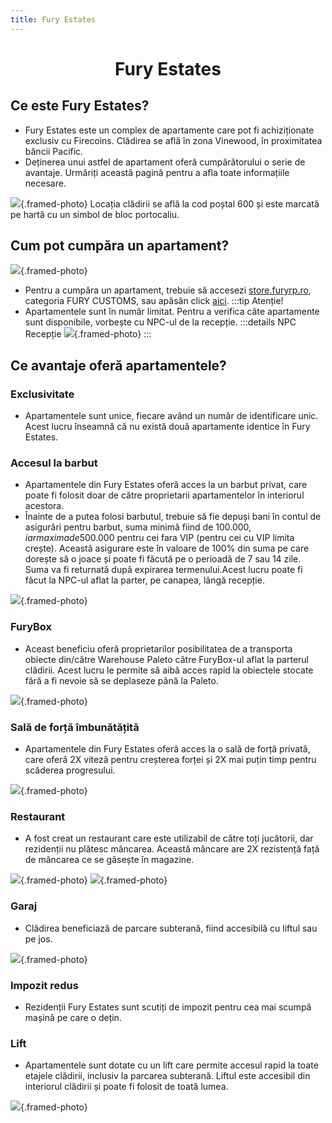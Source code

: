 ```yaml
---
title: Fury Estates
---
```


# <span class="title-font"><center>Fury Estates</center></span>

## <span class="header-font">Ce este Fury Estates?</span>

- Fury Estates este un complex de apartamente care pot fi achiziționate exclusiv cu Firecoins. Clădirea se află în zona Vinewood, în proximitatea băncii Pacific.
- Deținerea unui astfel de apartament oferă cumpărătorului o serie de avantaje. Urmăriți această pagină pentru a afla toate informațiile necesare.

![](https://i.imgur.com/1EUdVU2.png){.framed-photo}
Locația clădirii se află la cod poștal 600 și este marcată pe hartă cu un simbol de bloc portocaliu.

## <span class="header-font">Cum pot cumpăra un apartament?</span>

![](https://i.imgur.com/uRNgmaP.jpeg){.framed-photo}

- Pentru a cumpăra un apartament, trebuie să accesezi [store.furyrp.ro](https://store.furyrp.ro/package/6888790), categoria FURY CUSTOMS, sau apăsân click [aici](https://store.furyrp.ro/package/6888790).
:::tip Atenție!
- Apartamentele sunt în număr limitat. Pentru a verifica câte apartamente sunt disponibile, vorbește cu NPC-ul de la recepție.
:::details NPC Recepție
![](https://i.imgur.com/ONKf5ho.png){.framed-photo}
:::

## <span class="header-font">Ce avantaje oferă apartamentele?</span>

### <span class="title-font">Exclusivitate</span>
- Apartamentele sunt unice, fiecare având un număr de identificare unic. Acest lucru înseamnă că nu există două apartamente identice în Fury Estates.

### <span class="title-font">Accesul la barbut</span>
- Apartamentele din Fury Estates oferă acces la un barbut privat, care poate fi folosit doar de către proprietarii apartamentelor în interiorul acestora.
- Înainte de a putea folosi barbutul, trebuie să fie depuși bani în contul de asigurări pentru barbut, suma minimă fiind de 100.000$, iar maxima de 500.000$ pentru cei fara VIP (pentru cei cu VIP limita crește). Această asigurare este în valoare de 100% din suma pe care dorește să o joace și poate fi făcută pe o perioadă de 7 sau 14 zile. Suma va fi returnată după expirarea termenului.Acest lucru poate fi făcut la NPC-ul aflat la parter, pe canapea, lângă recepție.

![](https://i.imgur.com/s51HXAD.png){.framed-photo}

### <span class="title-font">FuryBox</span>
- Aceast beneficiu oferă proprietarilor posibilitatea de a transporta obiecte din/către Warehouse Paleto către FuryBox-ul aflat la parterul clădirii. Acest lucru le permite să aibă acces rapid la obiectele stocate fără a fi nevoie să se deplaseze până la Paleto.

![](https://i.imgur.com/vQ5XrRM.png){.framed-photo}

### <span class="header-font">Sală de forță îmbunătățită</span>
- Apartamentele din Fury Estates oferă acces la o sală de forță privată, care oferă 2X viteză pentru creșterea forței și 2X mai puțin timp pentru scăderea progresului.

![](https://i.imgur.com/9hHjRBc.png){.framed-photo}

### <span class="header-font">Restaurant</span>
- A fost creat un restaurant care este utilizabil de către toți jucătorii, dar rezidenții nu plătesc mâncarea. Această mâncare are 2X rezistență față de mâncarea ce se găsește în magazine.

![](https://i.imgur.com/b7UHx9D.png){.framed-photo}
![](https://i.imgur.com/VrNKDhr.png){.framed-photo}


### <span class="header-font">Garaj</span>
- Clădirea beneficiază de parcare subterană, fiind accesibilă cu liftul sau pe jos.

![](https://i.imgur.com/96q6smb.png){.framed-photo}

### Impozit redus
- Rezidenții Fury Estates sunt scutiți de impozit pentru cea mai scumpă mașină pe care o dețin.

### <span class="title-font">Lift</span>
- Apartamentele sunt dotate cu un lift care permite accesul rapid la toate etajele clădirii, inclusiv la parcarea subterană. Liftul este accesibil din interiorul clădirii și poate fi folosit de toată lumea.

![](https://i.imgur.com/ldbDswK.png){.framed-photo}
